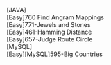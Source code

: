 [JAVA]  
[Easy]760 Find Angram Mappings  
[Easy]771-Jewels and Stones  
[Easy]461-Hamming Distance  
[Easy]657-Judge Route Circle  
[MySQL]  
[Easy][MySQL]595-Big Countries  